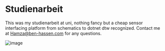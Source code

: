 # Studienarbeit
This was my studienarbeit at uni, nothing fancy but a cheap sensor interfacing platform from schematics to dotnet dtw recognized.
Contact me at Hamza@ben-hassen.com for any questions.

![image](https://user-images.githubusercontent.com/10504654/112859291-f988c280-90b2-11eb-834b-cc3507105b64.png)
